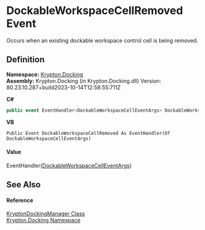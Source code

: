 # DockableWorkspaceCellRemoved Event


Occurs when an existing dockable workspace control cell is being removed.



## Definition
**Namespace:** <a href="98399376-cf41-9454-4b4d-4fab2ca20bc7.md">Krypton.Docking</a>  
**Assembly:** Krypton.Docking (in Krypton.Docking.dll) Version: 80.23.10.287+build2023-10-14T12:58:55:711Z

**C#**
``` C#
public event EventHandler<DockableWorkspaceCellEventArgs> DockableWorkspaceCellRemoved
```
**VB**
``` VB
Public Event DockableWorkspaceCellRemoved As EventHandler(Of DockableWorkspaceCellEventArgs)
```



#### Value
EventHandler(<a href="8f57bf18-ca7f-6080-e21b-677e5e50cd5c.md">DockableWorkspaceCellEventArgs</a>)

## See Also


#### Reference
<a href="6c9c237d-95cb-a4ce-72c6-cd7684d3287e.md">KryptonDockingManager Class</a>  
<a href="98399376-cf41-9454-4b4d-4fab2ca20bc7.md">Krypton.Docking Namespace</a>  
